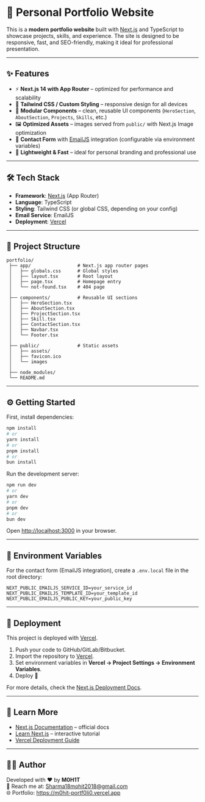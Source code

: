 # 🚀 Personal Portfolio Website

This is a **modern portfolio website** built with [Next.js](https://nextjs.org) and TypeScript to showcase projects, skills, and experience. The site is designed to be responsive, fast, and SEO-friendly, making it ideal for professional presentation.  

---

## ✨ Features

- ⚡ **Next.js 14 with App Router** – optimized for performance and scalability  
- 🎨 **Tailwind CSS / Custom Styling** – responsive design for all devices  
- 📂 **Modular Components** – clean, reusable UI components (`HeroSection`, `AboutSection`, `Projects`, `Skills`, etc.)  
- 🖼️ **Optimized Assets** – images served from `public/` with Next.js Image optimization  
- 📧 **Contact Form** with [EmailJS](https://www.emailjs.com/) integration (configurable via environment variables)  
- 🌙 **Lightweight & Fast** – ideal for personal branding and professional use  

---

## 🛠️ Tech Stack

- **Framework**: [Next.js](https://nextjs.org/) (App Router)  
- **Language**: TypeScript  
- **Styling**: Tailwind CSS (or global CSS, depending on your config)  
- **Email Service**: EmailJS  
- **Deployment**: [Vercel](https://vercel.com)  

---

## 📂 Project Structure

```
portfolio/
 ├── app/                 # Next.js app router pages
 │   ├── globals.css      # Global styles
 │   ├── layout.tsx       # Root layout
 │   ├── page.tsx         # Homepage entry
 │   └── not-found.tsx    # 404 page
 │
 ├── components/          # Reusable UI sections
 │   ├── HeroSection.tsx
 │   ├── AboutSection.tsx
 │   ├── ProjectSection.tsx
 │   ├── Skill.tsx
 │   ├── ContactSection.tsx
 │   ├── Navbar.tsx
 │   └── Footer.tsx
 │
 ├── public/              # Static assets
 │   ├── assets/
 │   ├── favicon.ico
 │   └── images
 │
 ├── node_modules/
 └── README.md
```

---

## ⚙️ Getting Started

First, install dependencies:  

```bash
npm install
# or
yarn install
# or
pnpm install
# or
bun install
```

Run the development server:  

```bash
npm run dev
# or
yarn dev
# or
pnpm dev
# or
bun dev
```

Open [http://localhost:3000](http://localhost:3000) in your browser.  

---

## 🔑 Environment Variables

For the contact form (EmailJS integration), create a `.env.local` file in the root directory:  

```env
NEXT_PUBLIC_EMAILJS_SERVICE_ID=your_service_id
NEXT_PUBLIC_EMAILJS_TEMPLATE_ID=your_template_id
NEXT_PUBLIC_EMAILJS_PUBLIC_KEY=your_public_key
```

---

## 🚀 Deployment

This project is deployed with [Vercel](https://vercel.com).  

1. Push your code to GitHub/GitLab/Bitbucket.  
2. Import the repository to [Vercel](https://vercel.com/new).  
3. Set environment variables in **Vercel → Project Settings → Environment Variables**.  
4. Deploy 🎉  

For more details, check the [Next.js Deployment Docs](https://nextjs.org/docs/app/building-your-application/deploying).  

---

## 📖 Learn More

- [Next.js Documentation](https://nextjs.org/docs) – official docs  
- [Learn Next.js](https://nextjs.org/learn) – interactive tutorial  
- [Vercel Deployment Guide](https://vercel.com/docs)  

---

## 👨‍💻 Author

Developed with ❤️ by **M0H1T**  
📧 Reach me at: Sharma18mohit2018@gmail.com  
🌐 Portfolio: https://m0hit-portf0li0.vercel.app  
